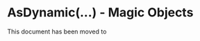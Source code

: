 # AsDynamic(...) - Magic Objects

This document has been moved to [](xref:NetCode.DynamicCode.AsDynamic)